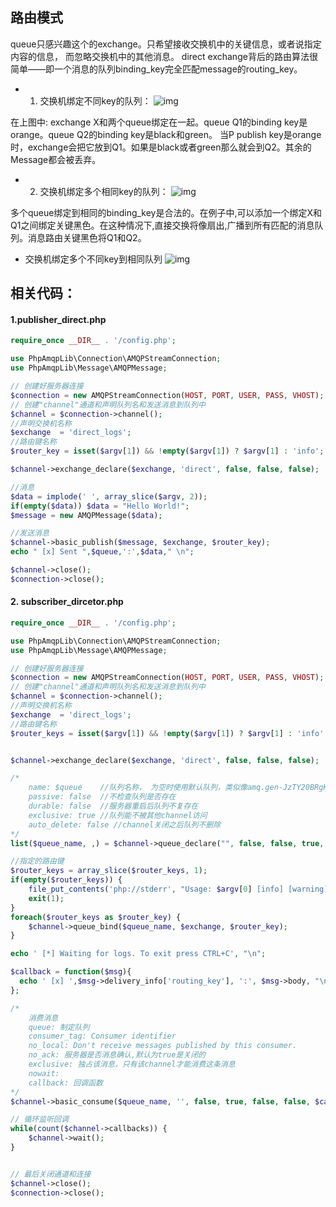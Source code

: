 ## 路由模式

queue只感兴趣这个的exchange。只希望接收交换机中的关键信息，或者说指定内容的信息， 而忽略交换机中的其他消息。
direct exchange背后的路由算法很简单——即一个消息的队列binding_key完全匹配message的routing_key。

* 1. 交换机绑定不同key的队列：
![img](https://tanda517886160.github.io/resources/images/rabbitmq/6-1.png)


在上图中: exchange X和两个queue绑定在一起。queue Q1的binding key是orange。queue Q2的binding key是black和green。
    当P publish key是orange时，exchange会把它放到Q1。如果是black或者green那么就会到Q2。其余的Message都会被丢弃。

* 2. 交换机绑定多个相同key的队列：
![img](https://tanda517886160.github.io/resources/images/rabbitmq/6-2.png)

多个queue绑定到相同的binding_key是合法的。在例子中,可以添加一个绑定X和Q1之间绑定关键黑色。在这种情况下,直接交换将像扇出,广播到所有匹配的消息队列。消息路由关键黑色将Q1和Q2。


* 交换机绑定多个不同key到相同队列
![img](https://tanda517886160.github.io/resources/images/rabbitmq/6-3.png)


## 相关代码：

#### 1.publisher_direct.php

```php
require_once __DIR__ . '/config.php';

use PhpAmqpLib\Connection\AMQPStreamConnection;
use PhpAmqpLib\Message\AMQPMessage;

// 创建好服务器连接
$connection = new AMQPStreamConnection(HOST, PORT, USER, PASS, VHOST);
// 创建"channel"通道和声明队列名和发送消息到队列中
$channel = $connection->channel();
//声明交换机名称
$exchange  = 'direct_logs';
//路由键名称
$router_key = isset($argv[1]) && !empty($argv[1]) ? $argv[1] : 'info';

$channel->exchange_declare($exchange, 'direct', false, false, false);

//消息
$data = implode(' ', array_slice($argv, 2));
if(empty($data)) $data = "Hello World!";
$message = new AMQPMessage($data);

//发送消息
$channel->basic_publish($message, $exchange, $router_key);
echo " [x] Sent ",$queue,':',$data," \n";

$channel->close();
$connection->close();
```

#### 2. subscriber_dircetor.php

```php
require_once __DIR__ . '/config.php';

use PhpAmqpLib\Connection\AMQPStreamConnection;
use PhpAmqpLib\Message\AMQPMessage;

// 创建好服务器连接
$connection = new AMQPStreamConnection(HOST, PORT, USER, PASS, VHOST);
// 创建"channel"通道和声明队列名和发送消息到队列中
$channel = $connection->channel();
//声明交换机名称
$exchange  = 'direct_logs';
//路由键名称
$router_keys = isset($argv[1]) && !empty($argv[1]) ? $argv[1] : 'info';


$channel->exchange_declare($exchange, 'direct', false, false, false);

/*
    name: $queue    //队列名称， 为空时使用默认队列，类似像amq.gen-JzTY20BRgKO-HjmUJj0wLg。
    passive: false  //不检查队列是否存在
    durable: false  //服务器重启后队列不复存在
    exclusive: true //队列能不被其他channel访问
    auto_delete: false //channel关闭之后队列不删除
*/
list($queue_name, ,) = $channel->queue_declare("", false, false, true, false);

//指定的路由键
$router_keys = array_slice($router_keys, 1);
if(empty($router_keys)) {
    file_put_contents('php://stderr', "Usage: $argv[0] [info] [warning] [error]\n");
    exit(1);
}
foreach($router_keys as $router_key) {
    $channel->queue_bind($queue_name, $exchange, $router_key);
}

echo ' [*] Waiting for logs. To exit press CTRL+C', "\n";

$callback = function($msg){
  echo ' [x] ',$msg->delivery_info['routing_key'], ':', $msg->body, "\n";
};

/*
    消费消息
    queue: 制定队列
    consumer_tag: Consumer identifier
    no_local: Don't receive messages published by this consumer.
    no_ack: 服务器是否消息确认,默认为true是关闭的
    exclusive: 独占该消息，只有该channel才能消费这条消息
    nowait:
    callback: 回调函数
*/
$channel->basic_consume($queue_name, '', false, true, false, false, $callback);

// 循环监听回调
while(count($channel->callbacks)) {
    $channel->wait();
}


// 最后关闭通道和连接
$channel->close();
$connection->close();
```
